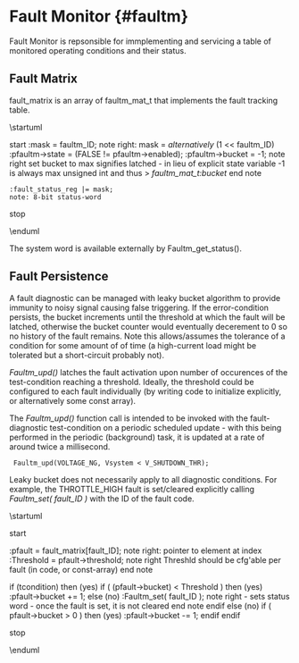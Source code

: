 # Fault Monitor  {#faultm}

Fault Monitor is repsonsible for immplementing and servicing a table of monitored 
operating conditions and their status.

## Fault Matrix

fault_matrix is an array of faultm_mat_t that implements the fault tracking table.

\startuml

start
    :mask = faultm_ID;
    note right: mask = *alternatively* (1 << faultm_ID)
    :pfaultm->state =  (FALSE != pfaultm->enabled);
    :pfaultm->bucket = -1;
    note right
      set bucket to max signifies latched - in lieu of explicit state variable
      -1 is always max unsigned int and thus > *faultm_mat_t:bucket*
    end note

    :fault_status_reg |= mask;
    note: 8-bit status-word
stop

\enduml

The system word is available externally by Faultm_get_status().

## Fault Persistence

A fault diagnostic can be managed with leaky bucket algorithm to provide immunity
to noisy signal causing false triggering. If the error-condition persists, the
bucket increments until the threshold at which the fault will be latched, otherwise
the bucket counter would eventually decerement to 0 so no history of the fault remains.
Note this allows/assumes the tolerance of a condition for some amount of
of time (a high-current load might be tolerated but a short-circuit probably not).  

*Faultm_upd()* latches the fault activation upon number of occurences of the
test-condition reaching a threshold. Ideally, the threshold could be configured to
each fault individually (by writing code to initialize explicitly, or alternatively some const array).

The *Faultm_upd()* function call is intended to be invoked with the fault-diagnostic test-condition
on a periodic scheduled update - with this being performed in the periodic (background) task, it is
updated at a rate of around twice a millisecond.

     Faultm_upd(VOLTAGE_NG, Vsystem < V_SHUTDOWN_THR);

Leaky bucket does not necessarily apply to all diagnostic conditions. For example, the THROTTLE_HIGH
fault is set/cleared explicitly calling *Faultm_set( fault_ID )* with the ID of the fault code.

\startuml

start

:pfault = fault_matrix[fault_ID];
note right: pointer to element at index
:Threshold = pfault->threshold;
note right
 Threshld should be cfg'able per
 fault (in code, or const-array)
end note

if (tcondition) then (yes)
    if ( (pfault->bucket) < Threshold ) then (yes)
        :pfault->bucket += 1;
    else (no)
        :Faultm_set( fault_ID );
        note right
          - sets status word
          - once the fault is set,
            it is not cleared
        end note
    endif
else (no)
    if ( pfault->bucket > 0 ) then (yes)
        :pfault->bucket -= 1;
    endif
endif

stop

\enduml
